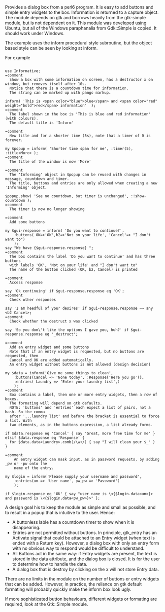 Provides a dialog box from a perl6 program. It is easy to add buttons and simple entry widgets to the box. Information is returned to a capture object.
The module depends on gtk and borrows heavily from the gtk-simple module, but is not dependent on it.
This module was developed using Ubuntu, but all of the Windows paraphanalia from Gdk::Simple is copied. It should work under Windows. 

The example uses the inform procedural style subroutine, but the object based style can be seen by looking at inform.

For example

```perl6

use Informative;
=comment
  Show a box with some information on screen, has a destructor x on window, but removes itself after 10s.
  Notice that there is a countdown time for information.
  The string can be marked up with pango markup. 
  
inform( 'This is <span color="blue">blue</span> and <span color="red" weight="bold">red</span> information'  );
=comment
  The label shown in the box is 'This is blue and red information' (with colours).
  The default title is 'Inform'

=comment 
  New title and for a shorter time (5s), note that a timer of 0 is forever.
  
my $popup = inform( 'Shorter time span for me', :timer(5), :title<More> );
=comment
  The title of the window is now 'More'

=comment 
  The 'Informing' object in $popup can be reused with changes in message, countdown and timer.
  The title, buttons and entries are only allowed when creating a new 'Informing' object.
  
$popup.show( 'See no countdown, but timer is unchanged', :!show-countdown );
=comment
  The timer is now no longer showing

=comment
  Add some buttons
  
my $gui-response = inform( 'Do you want to continue?', 
    :buttons( OK=>'OK',b2=>'Not on your life', 'Cancel'=> "I don't want to")
    ); 
say "We have {$gui-response.response} ";
=comment
  The box contains the label 'Do you want to continue' and has three buttons 
  with labels 'OK', 'Not on your life' and "I don't want to"
  The name of the button clicked (OK, b2, Cancel) is printed

=comment
  Access response 
  
say 'Ok continuing' if $gui-response.response eq 'OK';
=comment
  Check other responses
  
say 'I am heedful of your desires' if $gui-response.response ~~ any <b2 Cancel>;
=comment
  Check whether the destruct x was clicked
  
say 'So you don\'t like the options I gave you, huh?' if $gui-response.response eq '_destruct';

=comment
  Add an entry widget and some buttons
  Note that if an entry widget is requested, but no buttons are requested, then
  Cancel and OK are added automatically. 
  An entry widget without buttons is not allowed (design decision)
  
my $data = inform('Give me some things to clean',
    :buttons(Cancel => 'None today', :Response('Here you go')),
    :entries( Laundry => 'Enter your laundry list',)
    );
=comment
  Box contains a label, then one or more entry widgets, then a row of boxes. 
  The formating will depend on gtk defaults.
  NOTE: 'buttons' and 'entries' each expect a list of pairs, not a hash. So the comma
  after '...laundry list' and before the bracket is essential to force a list. With
  two elements, as in the buttons expression, a list already forms. 

if $data.response eq 'Cancel' { say 'Great, more free time for me' }
elsif $data.response eq 'Response' {
  for $data.data<Laundry>.comb(/\w+/) { say "I will clean your $_" }
}

=comment
    An entry widget can mask input, as in password requests, by adding _pw or -pw onto the
    name of the entry.

my $login = inform('Please supply your username and password', 
    :entries(un => 'User name', pw_pw => 'Password')
    );

if $login.response eq 'OK' { say "user name is \<{$login.data<un>}> and password is \<{$login.data<pw_pw>}>" };
```

A design goal his to keep the module as simple and small as possible, and to result in a popup that is intuitive to the user. Hence:
- A buttonless lable has a countdown timer to show when it is disappearing.
- Entries are not permitted without buttons. In principle, gtk_entry has an Activate signal that could be attached to an Entry widget (when text is ended with a Return key). However, a dialog box with only an entry form with no obvious way to respond would be difficult to understand.
- All Buttons act in the same way: if Entry widgets are present, the text is stored in the data attribute, and the dialog box is closed. It is for the user to determine how to handle the data.
- A dialog box that is destroy by clicking on the x will not store Entry data.

There are no limits in the module on the number of buttons or entry widgets that can be added. However, in practice, the reliance on gtk default formating will probably quickly make the inform box look ugly.

If more sophisticated button behaviours, different widgets or formating are required, look at the Gtk::Simple module.
